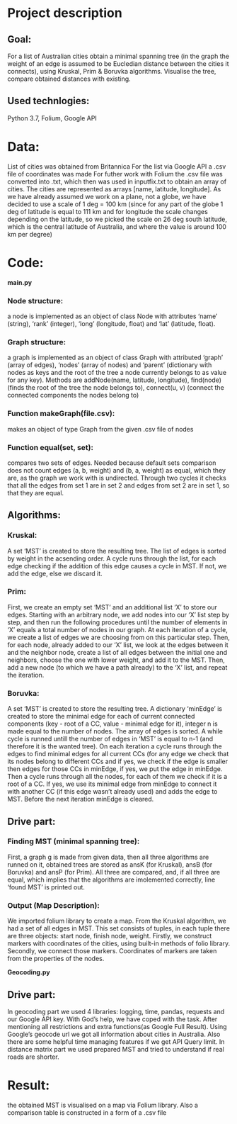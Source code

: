 # Project description
## Goal: 
For a list of Australian cities obtain a minimal spanning tree (in the graph the weight of an edge is assumed to be Eucledian distance between the cities it connects), using Kruskal, Prim & Boruvka algorithms. Visualise the tree, compare obtained distances with existing.
## Used technlogies: 
Python 3.7, Folium, Google API

# Data:
List of cities was obtained from Britannica
For the list via Google API a .csv file of coordinates was made
For futher work with Folium the .csv file was converted into .txt, which then was used in inputfix.txt to obtain an array of cities. The cities are represented as arrays [name, latitude, longitude].
As we have already assumed we work on a plane, not a globe, we have decided to use a scale of 1 deg = 100 km (since for any part of the globe 1 deg of latitude is equal to 111 km and for longitude the scale changes depending on the latitude, so we picked the scale on 26 deg south latitude, which is the central latitude of Australia, and where the value is around 100 km per degree)

# Code:
**main.py**
### Node structure:
a node is implemented as an object of class Node with attributes ‘name’ (string), ‘rank’ (integer), ‘long’ (longitude, float) and ‘lat’ (latitude, float).
### Graph structure: 
a graph is implemented as an object of class Graph with attributed ‘graph’ (array of edges), ‘nodes’ (array of nodes) and ‘parent’ (dictionary with nodes as keys and the root of the tree a node currently belongs to as value for any key). Methods are addNode(name, latitude, longitude), find(node) (finds the root of the tree the node belongs to), connect(u, v) (connect the connected components the nodes belong to)
### Function makeGraph(file.csv):
makes an object of type Graph from the given .csv file of nodes
### Function equal(set, set):
compares two sets of edges. Needed because default sets comparison does not count edges (a, b, weight) and (b, a, weight) as equal, which they are, as the graph we work with is undirected. Through two cycles it checks that all the edges from set 1 are in set 2 and edges from set 2 are in set 1, so that they are equal.

## Algorithms:
### Kruskal:
A set ‘MST’ is created to store the resulting tree. The list of edges is sorted by weight in the acsending order. A cycle runs through the list, for each edge checking if the addition of this edge causes a cycle in MST. If not, we add the edge, else we discard it. 
### Prim: 
First, we create an empty set ‘MST’ and an additional list ‘X’ to store our edges. Starting with an arbitrary node, we add nodes into our ‘X’ list step by step, and then run the following procedures until the number of elements in ‘X’ equals a total number of nodes in our graph. At each iteration of a cycle, we create a list of edges we are choosing from on this particular step. Then, for each node, already added to our ‘X’ list, we look at the edges between it and the neighbor node, create a list of all edges between the initial one and neighbors, choose the one with lower weight, and add it to the MST. Then, add a new node (to which we have a path already) to the ‘X’ list, and repeat the iteration.
### Boruvka:
A set ‘MST’ is created to store the resulting tree. A dictionary ‘minEdge’ is created to store the minimal edge for each of current connected components (key - root of a CC, value - minimal edge for it), integer n is made equal to the number of nodes. The array of edges is sorted. A while cycle is runned untill the number of edges in ‘MST’ is equal to n-1 (and therefore it is the wanted tree). On each iteration a cycle runs through the edges to find minimal edges for all current CCs (for any edge we check that its nodes belong to different CCs and if yes, we check if the edge is smaller then edges for those CCs in minEdge, if yes, we put the edge in minEdge. Then a cycle runs through all the nodes, for each of them we check if it is a root of a CC. If yes, we use its minimal edge from minEdge to connect it with another CC (if this edge wasn’t already used) and adds the edge to MST. Before the next iteration minEdge is cleared.

## Drive part: 
### Finding MST (minimal spanning tree): 
First, a graph g is made from given data, then all three algorithms are runned on it, obtained trees are stored as ansK (for Kruskal), ansB (for Boruvka) and ansP (for Prim). All three are compared, and, if all three are equal, which implies that the algorithms are imolemented correctly, line ‘found MST’ is printed out.
### Output (Map Description): 
We imported folium library to create a map. From the Kruskal algorithm, we had a set of all edges in MST. This set consists of tuples, in each tuple there are three objects: start node, finish node, weight. Firstly, we construct markers with coordinates of the cities, using built-in methods of folio library. Secondly, we connect those markers. Coordinates of markers are taken from the properties of the nodes.


**Geocoding.py**
## Drive part: 
In geocoding part we used 4 libraries: logging, time, pandas, requests and our Google API key. With God’s help, we have coped with the task. After mentioning all restrictions and extra functions(as Google Full Result). Using Google’s geocode url we got all information about cities in Australia. Also there are some helpful time managing features if we get API Query limit. In distance matrix part we used prepared MST and tried to understand if real roads are shorter.

# Result: 
the obtained MST is visualised on a map via Folium library. Also a comparison table is constructed in a form of a .csv file
